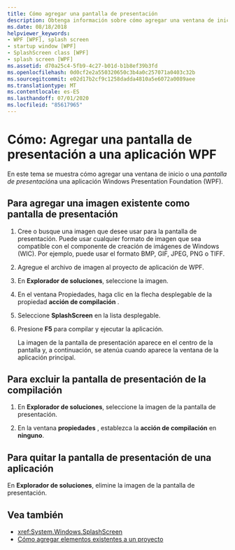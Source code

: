 ```yaml
---
title: Cómo agregar una pantalla de presentación
description: Obtenga información sobre cómo agregar una ventana de inicio o una pantalla de presentación a una aplicación Windows Presentation Foundation (WPF).
ms.date: 08/18/2018
helpviewer_keywords:
- WPF [WPF], splash screen
- startup window [WPF]
- SplashScreen class [WPF]
- splash screen [WPF]
ms.assetid: d70a25c4-5fb9-4c27-b01d-b1b8ef39b3fd
ms.openlocfilehash: 0d0cf2e2a550320650c3b4a0c257071a0403c32b
ms.sourcegitcommit: e02d17b2cf9c1258dadda4810a5e6072a0089aee
ms.translationtype: MT
ms.contentlocale: es-ES
ms.lasthandoff: 07/01/2020
ms.locfileid: "85617965"
---
```

# <a name="how-to-add-a-splash-screen-to-a-wpf-application"></a>Cómo: Agregar una pantalla de presentación a una aplicación WPF

En este tema se muestra cómo agregar una ventana de inicio o una *pantalla de presentación*a una aplicación Windows Presentation Foundation (WPF).

## <a name="to-add-an-existing-image-as-a-splash-screen"></a>Para agregar una imagen existente como pantalla de presentación

1. Cree o busque una imagen que desee usar para la pantalla de presentación. Puede usar cualquier formato de imagen que sea compatible con el componente de creación de imágenes de Windows (WIC). Por ejemplo, puede usar el formato BMP, GIF, JPEG, PNG o TIFF.

2. Agregue el archivo de imagen al proyecto de aplicación de WPF.

3. En **Explorador de soluciones**, seleccione la imagen.

4. En el ventana Propiedades, haga clic en la flecha desplegable de la propiedad **acción de compilación** .

5. Seleccione **SplashScreen** en la lista desplegable.

6. Presione **F5** para compilar y ejecutar la aplicación.

     La imagen de la pantalla de presentación aparece en el centro de la pantalla y, a continuación, se atenúa cuando aparece la ventana de la aplicación principal.

## <a name="to-exclude-the-splash-screen-from-build"></a>Para excluir la pantalla de presentación de la compilación

1. En **Explorador de soluciones**, seleccione la imagen de la pantalla de presentación.

2. En la ventana **propiedades** , establezca la **acción de compilación** en **ninguno**.

## <a name="to-remove-the-splash-screen-from-an-application"></a>Para quitar la pantalla de presentación de una aplicación

En **Explorador de soluciones**, elimine la imagen de la pantalla de presentación.

## <a name="see-also"></a>Vea también

- <xref:System.Windows.SplashScreen>
- [Cómo agregar elementos existentes a un proyecto](https://docs.microsoft.com/previous-versions/visualstudio/visual-studio-2010/9f4t9t92(v=vs.100))
